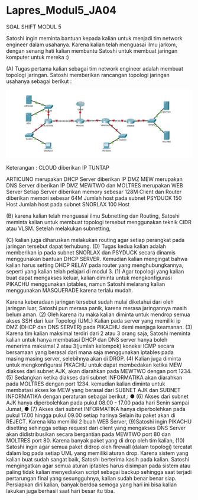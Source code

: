 # Lapres_Modul5_JA04

SOAL SHIFT MODUL 5

<p> 
Satoshi ingin meminta bantuan kepada kalian untuk menjadi tim network engineer dalam usahanya.
Karena kalian telah menguasai ilmu jarkom, dengan senang hati kalian membantu Satoshi untuk
membuat jaringan komputer untuk mereka :) </pre>

<p>
(A) Tugas pertama kalian sebagai tim network engineer adalah membuat topologi jaringan. Satoshi
memberikan rancangan topologi jaringan usahanya sebagai berikut :
</p>

<img src="https://github.com/ImanAfandy/Lapres_Modul5_JA04/blob/master/modul5.png">

<p>
Keterangan : CLOUD diberikan IP TUNTAP

ARTICUNO merupakan DHCP Server diberikan IP DMZ
MEW merupakan DNS Server diberikan IP DMZ
MEWTWO dan MOLTRES merupakan WEB Server
Setiap Server diberikan memory sebesar 128M
Client dan Router diberikan memori sebesar 64M
Jumlah host pada subnet PSYDUCK 150 Host
Jumlah host pada subnet SNORLAX 100 Host
</p>
<p>
(B) karena kalian telah menguasai ilmu Subnetting dan Routing, Satoshi meminta kalian untuk
membuat topologi tersebut menggunakan teknik CIDR atau VLSM. Setelah melakukan subnetting,

</p>

(C) kalian juga diharuskan melakukan routing agar setiap perangkat pada jaringan tersebut dapat
terhubung.
(D) Tugas kedua kalian adalah memberikan ip pada subnet SNORLAX dan PSYDUCK secara
dinamis menggunakan bantuan DHCP SERVER. Kemudian kalian mengingat bahwa kalian harus
setting DHCP RELAY pada router yang menghubungkannya, seperti yang kalian telah pelajari di
modul 3.
(1) Agar topologi yang kalian buat dapat mengakses keluar, kalian diminta untuk mengkonfigurasi
PIKACHU menggunakan iptables, namun Satoshi melarang kalian menggunakan MASQUERADE
karena terlalu mudah.

Karena keberadaan jaringan tersebut sudah mulai diketahui dari oleh jaringan luar, Satoshi pun
merasa panik, karena merasa jaringannya masih belum aman. (2) Oleh karena itu maka kalian diminta
untuk mendrop semua akses SSH dari luar Topologi (UML) Kalian pada server yang memiliki ip
DMZ (DHCP dan DNS SERVER) pada PIKACHU demi menjaga keamanan.
(3) Karena tim kalian maksimal terdiri dari 2 atau 3 orang saja, Satoshi meminta kalian untuk hanya
membatasi DHCP dan DNS server hanya boleh menerima maksimal 2 atau 3(jumlah kelompok)
koneksi ICMP secara bersamaan yang berasal dari mana saja menggunakan iptables pada masing
masing server, selebihnya akan di DROP.
(4) Kalian juga diminta untuk mengkonfigurasi PIKACHU untuk dapat membedakan ketika MEW
diakses dari subnet AJK, akan diarahkan pada MEWTWO dengan port 1234. (5) Sedangkan ketika
diakses dari subnet INFORMATIKA akan diarahkan pada MOLTRES dengan port 1234.
kemudian kalian diminta untuk membatasi akses ke MEW yang berasal dari SUBNET AJK dan
SUBNET INFORMATIKA dengan peraturan sebagai berikut,:
● (6) Akses dari subnet AJK hanya diperbolehkan pada pukul 08.00 - 17.00 pada hari Senin sampai
Jumat,
● (7) Akses dari subnet INFORMATIKA hanya diperbolehkan pada pukul 17.00 hingga pukul
09.00 setiap harinya
Selain itu paket akan di REJECT.
Karena kita memiliki 2 buah WEB Server, (9)Satoshi ingin PIKACHU disetting sehingga setiap
request dari client yang mengakses DNS Server akan didistribusikan secara bergantian pada
MEWTWO port 80 dan MOLTRES port 80.
Karena banyak paket yang di drop oleh tim kalian, (10) Satoshi ingin agar semua paket didrop oleh
firewall (dalam topologi) tercatat dalam log pada setiap UML yang memiliki aturan drop.
Karena sistem yang kalian buat sudah sangat baik, Satoshi berterima kasih pada kalian. Satoshi
mengingatkan agar semua aturan iptables harus disimpan pada sistem atau paling tidak kalian
menyediakan script sebagai backup sehingga saat terjadi pertarungan final yang sesungguhnya, kalian
sudah benar benar siap. Persiapkan diri kalian, banyak berdoa semoga yang hari ini bisa kalian
lakukan juga berhasil saat hari besar itu tiba.

